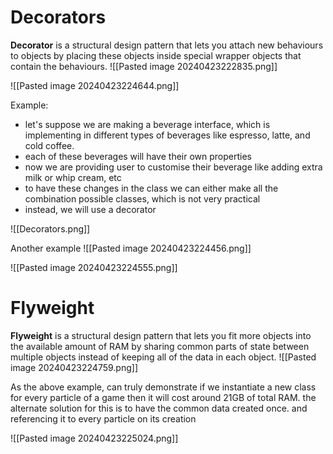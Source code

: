 # Decorators
**Decorator** is a structural design pattern that lets you attach new behaviours to objects by placing these objects inside special wrapper objects that contain the behaviours.
![[Pasted image 20240423222835.png]]

![[Pasted image 20240423224644.png]]

Example:
- let's suppose we are making a beverage interface, which is implementing in different types of beverages like espresso, latte, and cold coffee.
- each of these beverages will have their own properties
- now we are providing user to customise their beverage like adding extra milk or whip cream, etc
- to have these changes in the class we can either make all the combination possible classes, which is not very practical
- instead, we will use a decorator

![[Decorators.png]]

Another example
![[Pasted image 20240423224456.png]]

![[Pasted image 20240423224555.png]]

# Flyweight
**Flyweight** is a structural design pattern that lets you fit more objects into the available amount of RAM by sharing common parts of state between multiple objects instead of keeping all of the data in each object.
![[Pasted image 20240423224759.png]]

As the above example, can truly demonstrate if we instantiate a new class for every particle of a game then it will cost around 21GB of total RAM. the alternate solution for this is to have the common data created once. and referencing it to every particle on its creation

![[Pasted image 20240423225024.png]]
